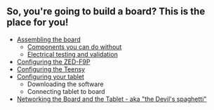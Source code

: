 ## So, you're going to build a board? This is the place for you!

* [Assembling the board](assemblingtheboard.md)
  * [Components you can do without](components-you-can-do-without.md)
  * [Electrical testing and validation](electrical-testing-and-validation.md)
* [Configuring the ZED-F9P](configuring-the-zed-f9p.md)
* [Configuring the Teensy](Configuring-The-Teensy.md)
* [Configuring your tablet](configuring-your-tablet.md)
  * Downloading the software
  * Connecting tablet to board
* [Networking the Board and the Tablet - aka "the Devil's spaghetti"](networking.md)